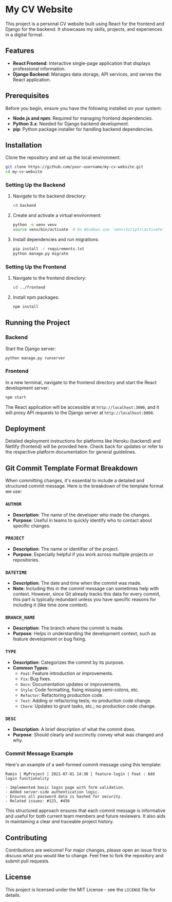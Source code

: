 # My CV Website

This project is a personal CV website built using React for the frontend and Django for the backend. It showcases my skills, projects, and experiences in a digital format.

## Features

- **React Frontend**: Interactive single-page application that displays professional information.
- **Django Backend**: Manages data storage, API services, and serves the React application.

## Prerequisites

Before you begin, ensure you have the following installed on your system:
- **Node.js and npm**: Required for managing frontend dependencies.
- **Python 3.x**: Needed for Django backend development.
- **pip**: Python package installer for handling backend dependencies.

## Installation

Clone the repository and set up the local environment:

```bash
git clone https://github.com/your-username/my-cv-website.git
cd my-cv-website
```

### Setting Up the Backend

1. Navigate to the backend directory:
    ```bash
    cd backend
    ```
2. Create and activate a virtual environment:
    ```bash
    python -m venv venv
    source venv/bin/activate  # On Windows use `venv\Scripts\activate`
    ```
3. Install dependencies and run migrations:
    ```bash
    pip install -r requirements.txt
    python manage.py migrate
    ```

### Setting Up the Frontend

1. Navigate to the frontend directory:
    ```bash
    cd ../frontend
    ```
2. Install npm packages:
    ```bash
    npm install
    ```

## Running the Project

### Backend

Start the Django server:

```bash
python manage.py runserver
```

### Frontend

In a new terminal, navigate to the frontend directory and start the React development server:

```bash
npm start
```

The React application will be accessible at `http://localhost:3000`, and it will proxy API requests to the Django server at `http://localhost:8000`.

## Deployment

Detailed deployment instructions for platforms like Heroku (backend) and Netlify (frontend) will be provided here. Check back for updates or refer to the respective platform documentation for general guidelines.

## Git Commit Template Format Breakdown

When committing changes, it's essential to include a detailed and structured commit message. Here is the breakdown of the template format we use:

### `AUTHOR`
- **Description**: The name of the developer who made the changes.
- **Purpose**: Useful in teams to quickly identify who to contact about specific changes.

### `PROJECT`
- **Description**: The name or identifier of the project.
- **Purpose**: Especially helpful if you work across multiple projects or repositories.

### `DATETIME`
- **Description**: The date and time when the commit was made.
- **Note**: Including this in the commit message can sometimes help with context. However, since Git already tracks this data for every commit, this part is typically redundant unless you have specific reasons for including it (like time zone context).

### `BRANCH_NAME`
- **Description**: The branch where the commit is made.
- **Purpose**: Helps in understanding the development context, such as feature development or bug fixing.

### `TYPE`
- **Description**: Categorizes the commit by its purpose.
- **Common Types**:
  - `Feat`: Feature introduction or improvements.
  - `Fix`: Bug fixes.
  - `Docs`: Documentation updates or improvements.
  - `Style`: Code formatting, fixing missing semi-colons, etc.
  - `Refactor`: Refactoring production code.
  - `Test`: Adding or refactoring tests; no production code change.
  - `Chore`: Updates to grunt tasks, etc.; no production code change.

### `DESC`
- **Description**: A brief description of what the commit does.
- **Purpose**: Should clearly and succinctly convey what was changed and why.

### Commit Message Example
Here's an example of a well-formed commit message using this template:

```
Ramin | MyProject | 2021-07-01 14:30 | feature-login | Feat : Add login functionality

- Implemented basic login page with form validation.
- Added server-side authentication logic.
- Ensures all password data is hashed for security.
- Related issues: #123, #456
```

This structured approach ensures that each commit message is informative and useful for both current team members and future reviewers. It also aids in maintaining a clear and traceable project history.


## Contributing

Contributions are welcome! For major changes, please open an issue first to discuss what you would like to change. Feel free to fork the repository and submit pull requests.

## License

This project is licensed under the MIT License - see the `LICENSE` file for details.
